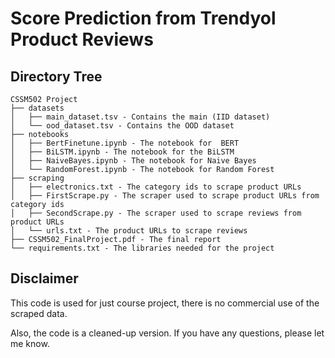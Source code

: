 # Score Prediction from Trendyol Product Reviews

## Directory Tree
```
CSSM502 Project
├── datasets
│   ├── main_dataset.tsv - Contains the main (IID dataset)
│   └── ood_dataset.tsv - Contains the OOD dataset
├── notebooks
│   ├── BertFinetune.ipynb - The notebook for  BERT
│   ├── BiLSTM.ipynb - The notebook for the BiLSTM
│   ├── NaiveBayes.ipynb - The notebook for Naive Bayes
│   └── RandomForest.ipynb - The notebook for Random Forest
├── scraping
│   ├── electronics.txt - The category ids to scrape product URLs
│   ├── FirstScrape.py - The scraper used to scrape product URLs from category ids
│   ├── SecondScrape.py - The scraper used to scrape reviews from product URLs
│   └── urls.txt - The product URLs to scrape reviews
├── CSSM502_FinalProject.pdf - The final report
└── requirements.txt - The libraries needed for the project
```

## Disclaimer
This code is used for just course project, there is no commercial use of the scraped data.

Also, the code is a cleaned-up version. If you have any questions, please let me know.
